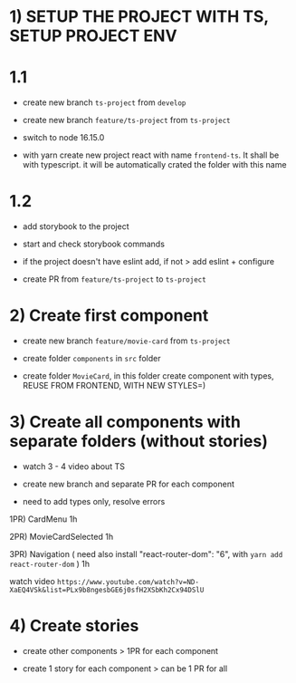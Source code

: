# 1) SETUP THE PROJECT WITH TS, SETUP PROJECT ENV
# 1.1

* create new branch `ts-project` from `develop`

* create new branch `feature/ts-project` from `ts-project`

* switch to node 16.15.0

* with yarn create new project react with name `frontend-ts`. It shall be with typescript. it will be automatically crated the folder with this name

# 1.2

* add storybook to the project

* start and check storybook commands

* if the project doesn't have eslint add, if not > add eslint + configure

* create PR  from `feature/ts-project` to `ts-project`

# 2) Create first component
* create new branch `feature/movie-card` from `ts-project`

* create folder `components` in `src` folder

* create folder `MovieCard`, in this folder create component with types, REUSE FROM FRONTEND, WITH NEW STYLES=)

# 3) Create all components with separate folders (without stories)
*  watch 3 - 4 video about TS

*  create new branch and separate PR for each component

*  need to add types only, resolve errors

1PR) CardMenu 1h

2PR) MovieCardSelected 1h

3PR) Navigation ( need also install "react-router-dom": "6", with `yarn add react-router-dom` ) 1h

watch video `https://www.youtube.com/watch?v=ND-XaEQ4VSk&list=PLx9b8ngesbGE6j0sfH2XSbKh2Cx94DSlU`


# 4) Create stories
*  create other components > 1PR for each component

*  create 1 story for each component > can be 1 PR for all

